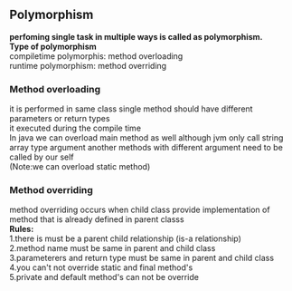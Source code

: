 
<h2>Polymorphism</h2>
<b>perfoming single task in multiple ways is called as polymorphism.</b>
<br>
<b>Type of polymorphism</b><br>
compiletime polymorphis: method overloading
<br>
runtime polymorphism: method overriding

<h3>Method overloading</h3>
it is performed in same class
single method should have different parameters or return types <br>
it executed during the compile time
<br>In java we can overload main method as well although jvm only call string array type argument
another methods with different argument need to be called by our self
<br> (Note:we can overload static method)


<h3>Method overriding</h3>
method overriding occurs when child class provide implementation of method that is already defined in parent classs
<br>
<b>Rules:</b> <br>
1.there is must be a parent child relationship (is-a relationship) <br>
2.method name must be same in parent and child class <br>
3.parameterers and return type must be same in parent and child class <br>
4.you can't not override static and final method's <br>
5.private and default method's can not be override <br>
